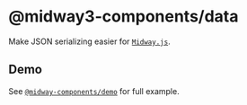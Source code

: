# @midway3-components/data

Make JSON serializing easier for [`Midway.js`](https://www.midwayjs.org/).

## Demo
See [`@midway-components/demo`](https://github.com/billy-poon/midway3-components/tree/main/packages/demo) for full example.
